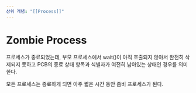 ```yaml
---
상위 개념: "[[Process]]"
---
```

# Zombie Process
프로세스가 종료되었는데, 부모 프로세스에서 wait()이 아직 호출되지 않아서 완전히 삭제되지 못하고 PCB의 종료 상태 항목과 식별자가 여전히 남아있는 상태인 경우를 의미한다. 

모든 프로세스는 종료하게 되면 아주 짧은 시간 동안 좀비 프로세스가 된다.